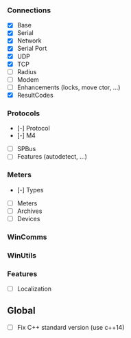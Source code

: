 ### Connections
- [x] Base
- [x] Serial
- [x] Network
- [x] Serial Port
- [x] UDP
- [x] TCP
- [ ] Radius
- [ ] Modem
- [ ] Enhancements (locks, move ctor, ...)
- [x] ResultCodes

### Protocols
- [-] Protocol
- [-] M4
- [ ] SPBus
- [ ] Features (autodetect, ...)

### Meters
- [-] Types
- [ ] Meters
- [ ] Archives
- [ ] Devices

### WinComms
### WinUtils

### Features
- [ ] Localization

## Global
- [ ] Fix C++ standard version (use c++14)